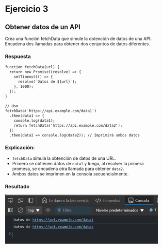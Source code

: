 # Ejercicio 3 
## Obtener datos de un API
Crea una función fetchData que simule la obtención de datos de una API. Encadena dos llamadas para obtener dos conjuntos de datos diferentes.

### Respuesta


```
function fetchData(url) {
  return new Promise((resolve) => {
    setTimeout(() => {
      resolve(`Datos de ${url}`);
    }, 1000);
  });
}

// Uso
fetchData('https://api.example.com/data1')
  .then(data1 => {
    console.log(data1);
    return fetchData('https://api.example.com/data2');
  })
  .then(data2 => console.log(data2)); // Imprimirá ambos datos
```

### Explicación:

- `fetchData` simula la obtención de datos de una URL.
- Primero se obtienen datos de `data1` y luego, al resolver la primera promesa, se encadena otra llamada para obtener `data2`.
- Ambos datos se imprimen en la consola secuencialmente.

### Resultado 

![Texto alternativo](../../src/Ejercicio3res.png "Respuesta del codigo ejemplo")
